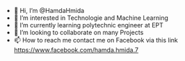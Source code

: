 - 👋 Hi, I’m @HamdaHmida
- 👀 I’m interested in Technologie and Machine Learning
- 🌱 I’m currently learning polytechnic engineer at EPT
- 💞️ I’m looking to collaborate on many Projects
- 📫 How to reach me contact me on Facebook via this link https://www.facebook.com/hamda.hmida.7

<!---
HamdaHmida/HamdaHmida is a ✨ special ✨ repository because its `README.md` (this file) appears on your GitHub profile.
You can click the Preview link to take a look at your changes.
--->
